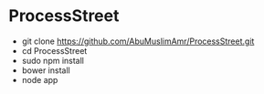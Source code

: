 # ProcessStreet

- git clone https://github.com/AbuMuslimAmr/ProcessStreet.git
- cd ProcessStreet
- sudo npm install
- bower install
- node app
